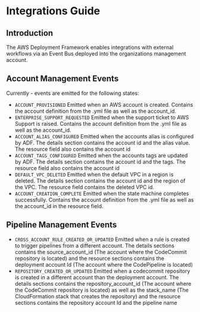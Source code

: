 # Integrations Guide

## Introduction

The AWS Deployment Framework enables integrations with external workflows via an Event Bus deployed into the organizations management account.

## Account Management Events
Currently - events are emitted for the following states:

- `ACCOUNT_PROVISIONED`
    Emitted when an AWS account is created.
    Contains the account definition from the .yml file as well as the account_id.
- `ENTERPRISE_SUPPORT_REQUESTED`
    Emitted when the support ticket to AWS Support is raised.
    Contains the account definition from the .yml file as well as the account_id.
- `ACCOUNT_ALIAS_CONFIGURED`
    Emitted when the accounts alias is configured by ADF.
    The details section contains the account id and the alias value. The resource field also contains the account id
- `ACCOUNT_TAGS_CONFIGURED`
    Emitted when the accounts tags are updated by ADF.
    The details section contains the account id and the tags. The resource field also contains the account id
- `DEFAULT_VPC_DELETED`
    Emitted when the default VPC in a region is deleted.
    The details section contains the account id and the region of the VPC. The resource field contains the deleted VPC id.
- `ACCOUNT_CREATION_COMPLETE`
    Emitted when the state machine completes successfully.
    Contains the account definition from the .yml file as well as the account_id in the resource field.

## Pipeline Management Events

- `CROSS_ACCOUNT_RULE_CREATED_OR_UPDATED`
    Emitted when a rule is created to trigger pipelines from a different account.
    The details sections contains the source_account_id (The account where the CodeCommit repository is located) and the resource sections contains the deployment account Id (The account where the CodePipeline is located)
- `REPOSITORY_CREATED_OR_UPDATED`
    Emitted when a codecommit repository is created in a different account than the deployment account.
    The details sections contains the repository_account_id (The account where the CodeCommit repository is located) as well as the stack_name (The CloudFormation stack that creates the repository) and the resource sections contains the repository account Id and the pipeline name


